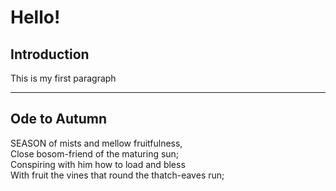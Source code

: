 <h1> Hello! </h1>
<h2> Introduction </h2>
<p>This is my first paragraph </p>
<hr>
<h2>Ode to Autumn</h2>
<p>
 SEASON of mists and mellow fruitfulness,<br>
 Close bosom-friend of the maturing sun;<br>
 Conspiring with him how to load and bless<br>
 With fruit the vines that round the thatch-eaves run;
</p>
